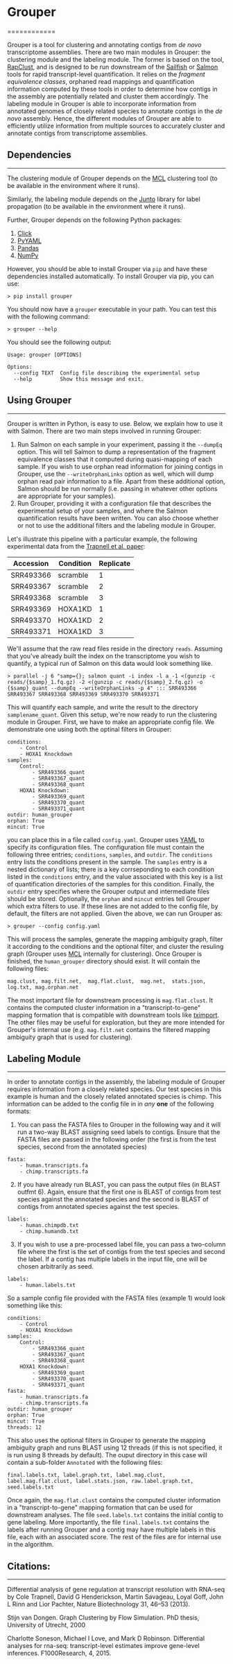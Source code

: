 # Grouper 
============

Grouper is a tool for clustering and annotating contigs from *de novo* transcriptome assemblies.  There are two main modules in Grouper: the clustering module and the labeling module.  The former is based on the tool, [RapClust](https://github.com/COMBINE-lab/RapClust), and is designed to be run downstream of the [Sailfish](https://github.com/kingsfordgroup/sailfish) or [Salmon](https://github.com/COMBINE-lab/salmon) tools for rapid transcript-level quantification.  It relies on the *fragment equivalence classes*, orphaned read mappings and quantification information computed by these tools in order to determine how contigs in the assembly are potentially related and cluster them accordingly.  The labeling module in Grouper is able to incorporate information from annotated genomes of closely related species to annotate contigs in the *de novo* assembly.  Hence, the different modules of Grouper are able to efficiently utilize information from multiple sources to accurately cluster and annotate contigs from transcriptome assemblies. 

## Dependencies
----------------

The clustering module of Grouper depends on the [MCL](http://micans.org/mcl/) clustering tool (to be available in the environment where it runs).

Similarly, the labeling module depends on the [Junto](https://github.com/parthatalukdar/junto) library for label propagation (to be available in the environment where it runs).

Further, Grouper depends on the following Python packages:
  
  1. [Click](http://click.pocoo.org/5/)
  2. [PyYAML](https://pypi.python.org/pypi/PyYAML)
  3. [Pandas](http://pandas.pydata.org/)
  4. [NumPy](http://www.numpy.org/)

However, you should be able to install Grouper via `pip` and have these dependencies installed automatically.  To install Grouper via pip, you can use:

```
> pip install grouper
```

You should now have a `grouper` executable in your path.  You can test this with the following command:

```
> grouper --help
```

You should see the following output:

```
Usage: grouper [OPTIONS]

Options:
  --config TEXT  Config file describing the experimental setup
  --help         Show this message and exit.
```

## Using Grouper
-----------------

Grouper is written in Python, is easy to use.  Below, we explain how to use it with Salmon.  There are two main steps involved in running Grouper:

  1. Run Salmon on each sample in your experiment, passing it the `--dumpEq` option.  This will tell Salmon to dump a representation of the fragment equivalence classes that it computed during quasi-mapping of each sample.  If you wish to use orphan read information for joining contigs in Grouper, use the `--writeOrphanLinks` option as well, which will dump orphan read pair information to a file.  Apart from these additional option, Salmon should be run normally (i.e. passing in whatever other options are appropriate for your samples).  
  2. Run Grouper, providing it with a configuration file that describes the experimental setup of your samples, and where the Salmon quantification results have been written. You can also choose whether or not to use the additional filters and the labeling module in Grouper.
    
Let's illustrate this pipeline with a particular example, the following experimental data from the [Trapnell et al. paper](http://www.nature.com/nbt/journal/v31/n1/full/nbt.2450.html):

Accession | Condition | Replicate
----------|-----------|----------
SRR493366 | scramble  | 1
SRR493367	| scramble  | 2
SRR493368	| scramble  | 3
SRR493369	| HOXA1KD	  | 1
SRR493370	| HOXA1KD	  | 2
SRR493371 | HOXA1KD   | 3

We'll assume that the raw read files reside in the directory `reads`.  Assuming that you've already built the index on the transcriptome you wish to quantify, a typical run of Salmon on this data would look something like.

```
> parallel -j 6 "samp={}; salmon quant -i index -l a -1 <(gunzip -c reads/{$samp}_1.fq.gz) -2 <(gunzip -c reads/{$samp}_2.fq.gz) -o {$samp}_quant --dumpEq --writeOrphanLinks -p 4" ::: SRR493366 SRR493367 SRR493368 SRR493369 SRR493370 SRR493371
```

This will quantify each sample, and write the result to the directory `samplename_quant`.  Given this setup, we're now ready to run the clustering module in Grouper.  First, we have to make an appropriate config file.  We demonstrate one using both the optinal filters in Grouper:

```
conditions:
    - Control
    - HOXA1 Knockdown
samples:
    Control:
        - SRR493366_quant
        - SRR493367_quant
        - SRR493368_quant
    HOXA1 Knockdown:
        - SRR493369_quant
        - SRR493370_quant
        - SRR493371_quant
outdir: human_grouper
orphan: True
mincut: True
```

you can place this in a file called `config.yaml`.  Grouper uses [YAML](http://yaml.org/) to specify its configuration files.  The configuration file must contain the following three entries; `conditions`, `samples`, and `outdir`.  The `conditions` entry lists the conditions present in the sample. The `samples` entry is a nested dictionary of lists; there is a key corrseponding to each condition listed in the `conditions` entry, and the value associated with this key is a list of quantification directories of the samples for this condition.  Finally, the `outdir` entry specifies where the Grouper output and intermediate files should be stored.  Optionally, the `orphan` and `mincut` entries tell Grouper which extra filters to use. If these lines are not added to the config file, by default, the filters are not applied. Given the above, we can run Grouper as:

```
> grouper --config config.yaml
```

This will process the samples, generate the mapping ambiguity graph, filter it according to the conditions and the optional filter, and cluster the resuling graph (Grouper uses [MCL](http://micans.org/mcl/) internally for clustering).  Once Grouper is finished, the `human_grouper` directory should exist.  It will contain the following files:

`mag.clust, mag.filt.net,  mag.flat.clust,  mag.net,  stats.json, log.txt, mag.orphan.net`

The most important file for downstream processing is `mag.flat.clust`.  It contains the computed cluster information in a "transcript-to-gene" mapping formation that is compatible with downstream tools like [tximport](https://github.com/mikelove/tximport).  The other files may be useful for exploration, but they are more intended for Grouper's internal use (e.g. `mag.filt.net` contains the filtered mapping ambiguity graph that is used for clustering).

## Labeling Module
-------------------

In order to annotate contigs in the assembly, the labeling module of Grouper requires information from a closely related species.  Our test species in this example is human and the closely related annotated species is chimp.  This information can be added to the config file in in *any* **one** of the following formats:

  1. You can pass the FASTA files to Grouper in the following way and it will run a two-way BLAST assigning seed labels to contigs. Ensure that the FASTA files are passed in the following order (the first is from the test species, second from the annotated species)

  ```
  fasta:
      - human.transcripts.fa
      - chimp.transcripts.fa
  ```

  2. If you have already run BLAST, you can pass the output files (in BLAST outfmt 6). Again, ensure that the first one is BLAST of contigs from test species against the annotated species and the second is BLAST of contigs from annotated species against the test species. 

  ```
  labels:
      - human.chimpdb.txt
      - chimp.humandb.txt
  ```

  3. If you wish to use a pre-processed label file, you can pass a two-column file where the first is the set of contigs from the test species and second the label. If a contig has multiple labels in the input file, one will be chosen arbitrarily as seed.

  ```
  labels:
      - human.labels.txt
  ```

So a sample config file provided with the FASTA files (example 1) would look something like this:
```
conditions:
    - Control
    - HOXA1 Knockdown
samples:
    Control:
        - SRR493366_quant
        - SRR493367_quant
        - SRR493368_quant
    HOXA1 Knockdown:
        - SRR493369_quant
        - SRR493370_quant
        - SRR493371_quant
fasta:
    - human.transcripts.fa
    - chimp.transcripts.fa
outdir: human_grouper
orphan: True
mincut: True
threads: 12
```

This also uses the optional filters in Grouper to generate the mapping ambiguity graph and runs BLAST using 12 threads (if this is not specified, it is run using 8 threads by default). The ouput directory in this case will contain a sub-folder `Annotated` with the following files:

`final.labels.txt, label.graph.txt, label.mag.clust, label.mag.flat.clust, label.stats.json, raw.label.graph.txt, seed.labels.txt`

Once again, the `mag.flat.clust` contains the computed cluster information in a "transcript-to-gene" mapping formation that can be used for downstream analyses. The file `seed.labels.txt` contains the initial contig to gene labeling. More importantly, the file `final.labels.txt` contains the labels after running Grouper and a contig may have multiple labels in this file, each with an associated score. The rest of the files are for internal use in the algorithm.

## Citations:
-------------

Differential analysis of gene regulation at transcript resolution with RNA-seq by Cole Trapnell, David G Henderickson, Martin Savageau, Loyal Goff, John L Rinn and Lior Pachter, Nature Biotechnology 31, 46–53 (2013).

Stijn van Dongen. Graph Clustering by Flow Simulation. PhD thesis, University of Utrecht, 2000

Charlotte Soneson, Michael I Love, and Mark D Robinson. Differential analyses for rna-seq: transcript-level estimates improve gene-level inferences. F1000Research, 4, 2015.
